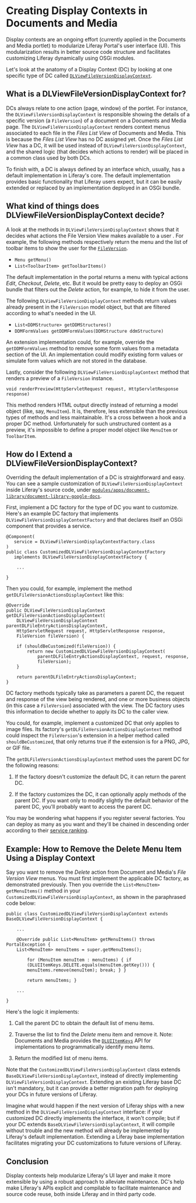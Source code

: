 # Creating Display Contexts in Documents and Media

Display contexts are an ongoing effort (currently applied in the Documents and
Media portlet) to modularize Liferay Portal's user interface (UI). This
modularization results in better source code structure and facilitates
customizing Liferay dynamically using OSGi modules. 

Let's look at the anatomy of a Display Context (DC) by looking at one specific
type of DC called [`DLViewFileVersionDisplayContext`](http://docs.liferay.com/portal/7.0-a1/javadocs/com/liferay/portlet/documentlibrary/display/context/DLViewFileVersionDisplayContext.html).

## What is a DLViewFileVersionDisplayContext for?

DCs always relate to one action (page, window) of the portlet. For instance, the
`DLViewFileVersionDisplayContext` is responsible showing the details of a
specific version (a `FileVersion`) of a document on a Documents and Media page.
The `DLViewFileVersionDisplayContext` renders context menus associated to each
file in the *Files List View* of Documents and Media. This is because the *Files
List View* has no DC assigned yet. Once the *Files List View* has a DC, it will
be used instead of `DLViewFileVersionDisplayContext`, and the shared logic (that
decides which actions to render) will be placed in a common class used by both
DCs. 

To finish with, a DC is always defined by an interface which, usually, has a
default implementation in Liferay's core. The default implementation provides
basic functionality that Liferay users expect, but it can be easily extended or
replaced by an implementation deployed in an OSGi bundle. 

## What kind of things does DLViewFileVersionDisplayContext decide?

A look at the methods in `DLViewFileVersionDisplayContext` shows that it decides
what actions the File Version View makes available to a user . For example, the
following methods respectively return the menu and the list of toolbar
items to show the user for the
[`FileVersion`](http://docs.liferay.com/portal/7.0-a1/javadocs/com/liferay/portal/kernel/repository/model/FileVersion.html). 

- `Menu getMenu()`
- `List<ToolbarItem> getToolbarItems()`

The default implementation in the portal returns a menu with typical actions
*Edit*, *Checkout*, *Delete*, etc. But it would be pretty easy to deploy an OSGi
bundle that filters out the *Delete* action, for example, to hide it from the
user. 

The following `DLViewFileVersionDisplayContext` methods return values already
present in the `FileVersion` model object, but that are filtered according to
what's needed in the UI. 

- `List<DDMStructure> getDDMStructures()`
- `DDMFormValues getDDMFormValues(DDMStructure ddmStructure)`

An extension implementation could, for example, override the `getDDMFormValues`
method to remove some form values from a metadata section of the UI. An
implementation could modify existing form values or simulate form values which
are not stored in the database. 

Lastly, consider the following `DLViewFileVersionDisplayContext` method that
renders a preview of a `FileVersion` instance. 

    void renderPreview(HttpServletRequest request, HttpServletResponse response)

This method renders HTML output directly instead of returning a model object
(like, say, `MenuItem`). It is, therefore, less extensible than the previous
types of methods and less maintainable. It's a cross between a hook and a proper
DC method. Unfortunately for such unstructured content as a preview, it's
impossible to define a proper model object like `MenuItem` or `ToolbarItem`.  

## How do I Extend a DLViewFileVersionDisplayContext?

Overriding the default implementation of a DC is straightforward and easy. You
can see a sample customization of `DLViewFileVersionDisplayContext` inside
Liferay's source code, under
[`modules/apps/document-library/document-library-google-docs`](https://github.com/liferay/liferay-portal/tree/master/modules/apps/document-library/document-library-google-docs).

First, implement a DC factory for the type of DC you want to customize. Here's
an example DC factory that implements `DLViewFileVersionDisplayContextFactory`
and that declares itself an OSGi component that provides a service. 

    @Component(
       service = DLViewFileVersionDisplayContextFactory.class
    )
    public class CustomizedDLViewFileVersionDisplayContextFactory
       implements DLViewFileVersionDisplayContextFactory {

        ...

    }

Then you could, for example, implement the method
`getDLFileVersionActionsDisplayContext` like this: 

    @Override
    public DLViewFileVersionDisplayContext getDLFileVersionActionsDisplayContext(
        DLViewFileVersionDisplayContext parentDLFileEntryActionsDisplayContext,
        HttpServletRequest request, HttpServletResponse response,
        FileVersion fileVersion) {

        if (shouldBeCustomized(fileVersion)) {
            return new CustomizedDLViewFileVersionDisplayContext(
                parentDLFileEntryActionsDisplayContext, request, response,
                fileVersion);
        }

        return parentDLFileEntryActionsDisplayContext;
    }

DC factory methods typically take as parameters a parent DC, the request and
response of the view being rendered, and one or more business objects (in this
case a `FileVersion`) associated with the view. The DC factory uses this
information to decide whether to apply its DC to the caller view. 

You could, for example, implement a customized DC that only applies to image
files. Its factory's `getDLFileVersionActionsDisplayContext` method could
inspect the `FileVersion`'s extension in a helper method called
`shouldBeCustomized`, that only returns true if the extension is for a PNG, JPG,
or GIF file. 

The `getDLFileVersionActionsDisplayContext` method uses the parent DC for the
following reasons: 

1.  If the factory doesn't customize the default DC, it can return the parent DC.

2.  If the factory customizes the DC, it can optionally apply methods of the
    parent DC. If you want only to modify slightly the default behavior of the
    parent DC, you'll probably want to access the parent DC. 

You may be wondering what happens if you register several factories. You can
deploy as many as you want and they'll be chained in descending order
according to their [service ranking](http://www.osgi.org/javadoc/r4v42/org/osgi/framework/Constants.html#SERVICE%5FRANKING).

## Example: How to Remove the Delete Menu Item Using a Display Context

Say you want to remove the *Delete* action from Document and Media's *File
Version View* menus. You must first implement the applicable DC factory, as
demonstrated previously. Then you override the `List<MenuItem> getMenuItems()`
method in your `CustomizedDLViewFileVersionDisplayContext`, as shown in the
paraphrased code below: 

    public class CustomizedDLViewFileVersionDisplayContext extends
    BaseDLViewFileVersionDisplayContext {

        ...

        @Override public List<MenuItem> getMenuItems() throws PortalException {
        List<MenuItem> menuItems = super.getMenuItems();

            for (MenuItem menuItem : menuItems) { if
            (DLUIItemKeys.DELETE.equals(menuItem.getKey())) {
            menuItems.remove(menuItem); break; } }

            return menuItems; }

        ...

    }

Here's the logic it implements:

1.  Call the parent DC to obtain the default list of menu items.

2.  Traverse the list to find the *Delete* menu item and remove it. Note:
    Documents and Media provides the
    [`DLUIItemKeys`](http://docs.liferay.com/portal/7.0-a1/javadocs/com/liferay/portlet/documentlibrary/display/context/DLUIItemKeys.html)
    API for implementations to programmatically identify menu items.

3.  Return the modified list of menu items.

Note that the `CustomizedDLViewFileVersionDisplayContext` class extends
`BaseDLViewFileVersionDisplayContext`, instead of directly implementing
`DLViewFileVersionDisplayContext`. Extending an existing Liferay base DC isn't
mandatory, but it can provide a better migration path for deploying your DCs in
future versions of Liferay. 

Imagine what would happen if the next version of Liferay ships with a new method
in the `DLViewFileVersionDisplayContext` interface: if your customized DC
directly implements the interface, it won't compile; but if your DC extends
`BaseDLViewFileVersionDisplayContext`, it will compile without trouble and the
new method will already be implemented by Liferay's default implementation.
Extending a Liferay base implementation facilitates migrating your DC
customizations to future versions of Liferay. 

## Conclusion

Display contexts help modularize Liferay's UI layer and make it more extensible
by using a robust approach to alleviate maintenance. DC's help make Liferay's
APIs explicit and compilable to facilitate maintenance and source code reuse,
both inside Liferay and in third party code. 

